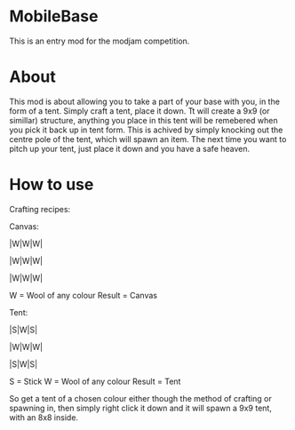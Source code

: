 MobileBase
==========

This is an entry mod for the modjam competition. 

About
=====

This mod is about allowing you to take a part of your base with you, in the form of a tent. Simply craft a tent, place it
down. Tt will create a 9x9 (or simillar) structure, anything you place in this tent will be remebered when you pick it back
up in tent form. This is achived by simply knocking out the centre pole of the tent, which will spawn an item. The next time
you want to pitch up your tent, just place it down and you have a safe heaven.

How to use
==========

Crafting recipes:

Canvas:
 
 |W|W|W|
 
 |W|W|W|
 
 |W|W|W|
 
 W = Wool of any colour
 Result = Canvas
 
 Tent:
 
 |S|W|S|
 
 |W|W|W|
 
 |S|W|S|
 
 S = Stick
 W = Wool of any colour
 Result = Tent
 
 So get a tent of a chosen colour either though the method of crafting or spawning in, then simply right click it down and it will spawn a 9x9 tent, with an 8x8 inside. 
